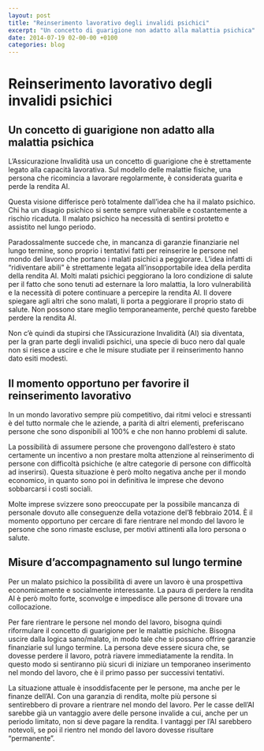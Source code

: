 ```yaml
---
layout: post
title: "Reinserimento lavorativo degli invalidi psichici"
excerpt: "Un concetto di guarigione non adatto alla malattia psichica"
date: 2014-07-19 02-00-00 +0100
categories: blog
---
```


# Reinserimento lavorativo degli invalidi psichici

## Un concetto di guarigione non adatto alla malattia psichica

L’Assicurazione Invalidità usa un concetto di guarigione che è strettamente legato alla capacità lavorativa. Sul modello delle malattie fisiche, una persona che ricomincia a lavorare regolarmente, è considerata guarita e perde la rendita AI.

Questa visione differisce però totalmente dall’idea che ha il malato psichico. Chi ha un disagio psichico si sente sempre vulnerabile e costantemente a rischio ricaduta. Il malato psichico ha necessità di sentirsi protetto e assistito nel lungo periodo.

Paradossalmente succede che, in mancanza di garanzie finanziarie nel lungo termine, sono proprio i tentativi fatti per reinserire le persone nel mondo del lavoro che portano i malati psichici a peggiorare. L’idea infatti di “ridiventare abili” è strettamente legata all’insopportabile idea della perdita della rendita AI. Molti malati psichici peggiorano la loro condizione di salute per il fatto che sono tenuti ad esternare la loro malattia, la loro vulnerabilità e la necessità di potere continuare a percepire la rendita AI. Il dovere spiegare agli altri che sono malati, li porta a peggiorare il proprio stato di salute. Non possono stare meglio temporaneamente, perché questo farebbe perdere la rendita AI.

Non c’è quindi da stupirsi che l’Assicurazione Invalidità (AI) sia diventata, per la gran parte degli invalidi psichici, una specie di buco nero dal quale non si riesce a uscire e che le misure studiate per il reinserimento hanno dato esiti modesti.

## Il momento opportuno per favorire il reinserimento lavorativo

In un mondo lavorativo sempre più competitivo, dai ritmi veloci e stressanti è del tutto normale che le aziende, a parità di altri elementi, preferiscano persone che sono disponibili al 100% e che non hanno problemi di salute.

La possibilità di assumere persone che provengono dall’estero è stato certamente un incentivo a non prestare molta attenzione al reinserimento di persone con difficoltà psichiche (e altre categorie di persone con difficoltà ad inserirsi). Questa situazione è però molto negativa anche per il mondo economico, in quanto sono poi in definitiva le imprese che devono sobbarcarsi i costi sociali.

Molte imprese svizzere sono preoccupate per la possibile mancanza di personale dovuto alle conseguenze della votazione del’8 febbraio 2014\. È il momento opportuno per cercare di fare rientrare nel mondo del lavoro le persone che sono rimaste escluse, per motivi attinenti alla loro persona o salute.

## Misure d’accompagnamento sul lungo termine

Per un malato psichico la possibilità di avere un lavoro è una prospettiva economicamente e socialmente interessante. La paura di perdere la rendita AI è però molto forte, sconvolge e impedisce alle persone di trovare una collocazione.

Per fare rientrare le persone nel mondo del lavoro, bisogna quindi riformulare il concetto di guarigione per le malattie psichiche. Bisogna uscire dalla logica sano/malato, in modo tale che si possano offrire garanzie finanziarie sul lungo termine. La persona deve essere sicura che, se dovesse perdere il lavoro, potrà riavere immediatamente la rendita. In questo modo si sentiranno più sicuri di iniziare un temporaneo inserimento nel mondo del lavoro, che è il primo passo per successivi tentativi.

La situazione attuale è insoddisfacente per le persone, ma anche per le finanze dell’AI. Con una garanzia di rendita, molte più persone si sentirebbero di provare a rientrare nel mondo del lavoro. Per le casse dell’AI sarebbe già un vantaggio avere delle persone invalide a cui, anche per un periodo limitato, non si deve pagare la rendita. I vantaggi per l’AI sarebbero notevoli, se poi il rientro nel mondo del lavoro dovesse risultare “permanente”.

